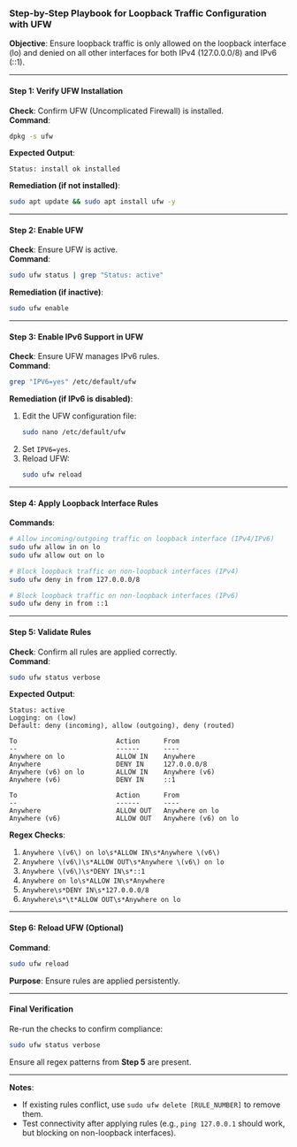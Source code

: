 ### Step-by-Step Playbook for Loopback Traffic Configuration with UFW

**Objective**: Ensure loopback traffic is only allowed on the loopback interface (lo) and denied on all other interfaces for both IPv4 (127.0.0.0/8) and IPv6 (::1).

---

#### **Step 1: Verify UFW Installation**
**Check**: Confirm UFW (Uncomplicated Firewall) is installed.  
**Command**:  
```bash
dpkg -s ufw
```  
**Expected Output**:  
```
Status: install ok installed
```  
**Remediation (if not installed)**:  
```bash
sudo apt update && sudo apt install ufw -y
```

---

#### **Step 2: Enable UFW**
**Check**: Ensure UFW is active.  
**Command**:  
```bash
sudo ufw status | grep "Status: active"
```  
**Remediation (if inactive)**:  
```bash
sudo ufw enable
```

---

#### **Step 3: Enable IPv6 Support in UFW**
**Check**: Ensure UFW manages IPv6 rules.  
**Command**:  
```bash
grep "IPV6=yes" /etc/default/ufw
```  
**Remediation (if IPv6 is disabled)**:  
1. Edit the UFW configuration file:  
   ```bash
   sudo nano /etc/default/ufw
   ```  
2. Set `IPV6=yes`.  
3. Reload UFW:  
   ```bash
   sudo ufw reload
   ```

---

#### **Step 4: Apply Loopback Interface Rules**
**Commands**:  
```bash
# Allow incoming/outgoing traffic on loopback interface (IPv4/IPv6)
sudo ufw allow in on lo
sudo ufw allow out on lo

# Block loopback traffic on non-loopback interfaces (IPv4)
sudo ufw deny in from 127.0.0.0/8

# Block loopback traffic on non-loopback interfaces (IPv6)
sudo ufw deny in from ::1
```

---

#### **Step 5: Validate Rules**
**Check**: Confirm all rules are applied correctly.  
**Command**:  
```bash
sudo ufw status verbose
```  

**Expected Output**:  
```plaintext
Status: active
Logging: on (low)
Default: deny (incoming), allow (outgoing), deny (routed)

To                         Action      From
--                         ------      ----
Anywhere on lo             ALLOW IN    Anywhere
Anywhere                   DENY IN     127.0.0.0/8
Anywhere (v6) on lo        ALLOW IN    Anywhere (v6)
Anywhere (v6)              DENY IN     ::1

To                         Action      From
--                         ------      ----
Anywhere                   ALLOW OUT   Anywhere on lo
Anywhere (v6)              ALLOW OUT   Anywhere (v6) on lo
```  

**Regex Checks**:  
1. `Anywhere \(v6\) on lo\s*ALLOW IN\s*Anywhere \(v6\)`  
2. `Anywhere \(v6\)\s*ALLOW OUT\s*Anywhere \(v6\) on lo`  
3. `Anywhere \(v6\)\s*DENY IN\s*::1`  
4. `Anywhere on lo\s*ALLOW IN\s*Anywhere`  
5. `Anywhere\s*DENY IN\s*127.0.0.0/8`  
6. `Anywhere\s*\t*ALLOW OUT\s*Anywhere on lo`  

---

#### **Step 6: Reload UFW (Optional)**
**Command**:  
```bash
sudo ufw reload
```  
**Purpose**: Ensure rules are applied persistently.

---

#### **Final Verification**
Re-run the checks to confirm compliance:  
```bash
sudo ufw status verbose
```  
Ensure all regex patterns from **Step 5** are present.

---

**Notes**:  
- If existing rules conflict, use `sudo ufw delete [RULE_NUMBER]` to remove them.  
- Test connectivity after applying rules (e.g., `ping 127.0.0.1` should work, but blocking on non-loopback interfaces).